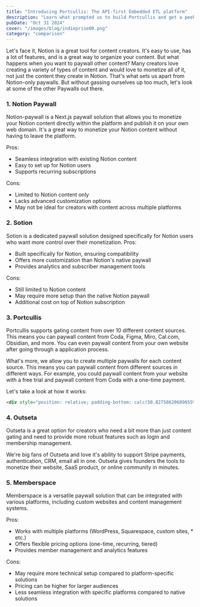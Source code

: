 ```yaml
---
title: "Introducing Portcullis: The API-first Embedded ETL platform"
description: "Learn what prompted us to build Portcullis and get a peek at our future roadmap"
pubDate: "Oct 31 2024"
cover: "/images/blog/indieprise00.png"
category: "comparison"
---
```


Let's face it, Notion is a great tool for content creators. It's easy to use, has a lot of features, and is a great way to organize your content. But what happens when you want to paywall other content? Many creators love creating a variety of types of content and would love to monetize all of it, not just the content they create in Notion. That's what sets us apart from Notion-only paywalls. But without gassing ourselves up too much, let's look at some of the other Paywalls out there.

### 1. Notion Paywall

Notion-paywall is a Next.js paywall solution that allows you to monetize your Notion content directly within the platform and publish it on your own web domain. It's a great way to monetize your Notion content without having to leave the platform.

Pros:

* Seamless integration with existing Notion content
* Easy to set up for Notion users
* Supports recurring subscriptions

Cons:

* Limited to Notion content only
* Lacks advanced customization options
* May not be ideal for creators with content across multiple platforms

### 2. Sotion

Sotion is a dedicated paywall solution designed specifically for Notion users who want more control over their monetization.
Pros:

* Built specifically for Notion, ensuring compatibility
* Offers more customization than Notion's native paywall
* Provides analytics and subscriber management tools

Cons:

* Still limited to Notion content
* May require more setup than the native Notion paywall
* Additional cost on top of Notion subscription

### 3. Portcullis

Portcullis supports gating content from over 10 different content sources. This means you can paywall content from Coda, Figma, Miro, Cal.com, Obsidian, and more. You can even paywall content from your own website after going through a application process. 

What's more, we allow you to create multiple paywalls for each content source. This means you can paywall content from different sources in different ways. For example, you could paywall content from your website with a free trial and paywall content from Coda with a one-time payment.

Let's take a look at how it works:

```html
<div style="position: relative; padding-bottom: calc(50.82758620689655% + 41px); height: 0; width: 100%;"><iframe src="https://demo.arcade.software/pnN0vdggcWu7GHf9dfmz?embed&show_copy_link=true" title="Portcullis 101" frameborder="0" loading="lazy" webkitallowfullscreen mozallowfullscreen allowfullscreen allow="clipboard-write" style="position: absolute; top: 0; left: 0; width: 100%; height: 100%;color-scheme: light;"></iframe></div>
```

### 4. Outseta

Outseta is a great option for creators who need a bit more than just content gating and need to provide more robust features such as login and membership management.

We're big fans of Outseta and love it's ability to support Stripe payments, authentication, CRM, email all in one. Outseta gives founders the tools to monetize their website, SaaS product, or online community in minutes.

### 5. Memberspace


Memberspace is a versatile paywall solution that can be integrated with various platforms, including custom websites and content management systems.

Pros:

* Works with multiple platforms (WordPress, Squarespace, custom sites, * etc.)
* Offers flexible pricing options (one-time, recurring, tiered)
* Provides member management and analytics features

Cons:

* May require more technical setup compared to platform-specific solutions
* Pricing can be higher for larger audiences
* Less seamless integration with specific platforms compared to native solutions